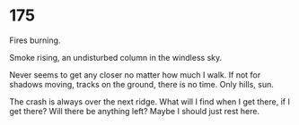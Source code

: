 # 175

Fires burning.

Smoke rising, an undisturbed column in the windless sky.

Never seems to get any closer no matter how much I walk. If not for shadows moving, tracks on the ground, there is no time. Only hills, sun. 

The crash is always over the next ridge. What will I find when I get there, if I get there? Will there be anything left? Maybe I should just rest here. 